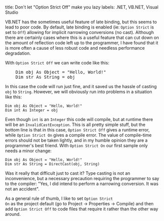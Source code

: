 title: Don't let "Option Strict Off" make you lazy
labels: .NET, VB.NET, Visual Studio

VB.NET has the sometimes useful feature of late binding, but this seems to lead to poor code.  By default, late binding is enabled (ie: <code>Option Strict</code> is set to <code>Off</code>) allowing for implicit narrowing conversions (no cast).  Although there are certainly cases where this is a useful feature that can cut down on the amount of reflection code left up to the programmer, I have found that it is more often a cause of less robust code and needless performance degradation<!--break-->.

With <code>Option Strict Off</code> we can write code like this:

<pre lang="VB">
	Dim obj As Object = "Hello, World!"
	Dim str As String = obj
</pre>

In this case the code will run just fine, and it saved us the hassle of casting <code>obj</code> to <code>String</code>.  However, we will obviously run into problems in a situation like this:

	Dim obj As Object = "Hello, World!"
	Dim int As Integer = obj

Even though <code>int</code> is an <code>Integer</code> this code will compile, but at runtime there will be an <code>InvalidCastException</code>.  This is all pretty simple stuff, but the bottom line is that in this case, <code>Option Strict Off</code> gives a runtime error, while <code>Option Strict On</code> gives a compile error.  The value of compile-time errors should not be taken lightly, and in my humble opinion they are a programmer's best friend.  With <code>Option Strict On</code> our first sample only needs a minor change:

	Dim obj As Object = "Hello, World!"
	Dim str As String = DirectCast(obj, String)

Was it really that difficult just to cast it?  Type casting is not an inconvenience, but a necessary precaution requiring the programmer to say to the compiler: "Yes, I did intend to perform a narrowing conversion.  It was not an accident".

As a general rule of thumb, I like to set <code>Option Strict On</code> as the project default (go to Project -> Properties -> Compile) and then add <code>Option Strict Off</code> to code files that require it rather than the other way around.